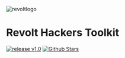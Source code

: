 ![revoltlogo](https://github.com/xPloits3c/revolt/assets/153435050/ea41babb-e41b-4dc9-8fdc-3bbf08f11a8f)
# Revolt Hackers Toolkit
[![release v1.0 ](https://img.shields.io/badge/Python-2.7-green.svg?style=flat-square)](https://www.python.org/downloads/release/python-2714/) 
[![Github Stars](https://img.shields.io/github/stars/1N3/Sn1per.svg?style=social&label=Stars)](https://github.com/xPloits3c/revolt/)
